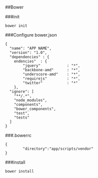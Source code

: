##Bower

###init
```
bower init
```

###Configure bower.json
```
{
  "name": "APP NAME",
  "version": "1.0",
  "dependencies" : {
    endencies"	: {
		"jquery" 			: "*",
		"backbone-amd"		: "*",
		"underscore-amd" 	: "*",
		"requirejs"			: "*",
		"twitter"			: "*"
    },
  "ignore": [
    "**/.*",
    "node_modules",
    "components",
    "bower_components",
    "test",
    "tests"
  ]
}
```

###.bowerrc
```
{
		"directory":"app/scripts/vendor"
}
```

###install
```
bower install
```